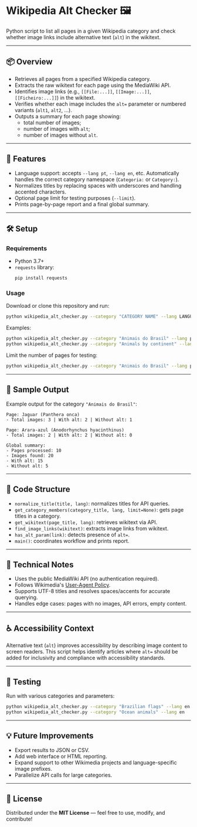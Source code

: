 # Wikipedia Alt Checker 🖼️

Python script to list all pages in a given Wikipedia category and check whether image links include alternative text (`alt`) in the wikitext.

---

## 📦 Overview

- Retrieves all pages from a specified Wikipedia category.  
- Extracts the raw wikitext for each page using the MediaWiki API.  
- Identifies image links (e.g., `[[File:...]]`, `[[Image:...]]`, `[[Ficheiro:...]]`) in the wikitext.  
- Verifies whether each image includes the `alt=` parameter or numbered variants (`alt1`, `alt2`, ...).  
- Outputs a summary for each page showing:
  - total number of images;
  - number of images with `alt`;
  - number of images without `alt`.

---

## 🚀 Features

- Language support: accepts `--lang pt`, `--lang en`, etc. Automatically handles the correct category namespace (`Categoria:` or `Category:`).
- Normalizes titles by replacing spaces with underscores and handling accented characters.
- Optional page limit for testing purposes (`--limit`).
- Prints page-by-page report and a final global summary.

---

## 🛠️ Setup

### Requirements

- Python 3.7+
- `requests` library:
  ```bash
  pip install requests
  ```

### Usage

Download or clone this repository and run:
```bash
python wikipedia_alt_checker.py --category "CATEGORY NAME" --lang LANGUAGE
```

Examples:
```bash
python wikipedia_alt_checker.py --category "Animais do Brasil" --lang pt
python wikipedia_alt_checker.py --category "Animals by continent" --lang en
```

Limit the number of pages for testing:
```bash
python wikipedia_alt_checker.py --category "Animais do Brasil" --lang pt --limit 5
```

---

## 📄 Sample Output

Example output for the category `"Animais do Brasil"`:

```
Page: Jaguar (Panthera onca)
‑ Total images: 3 | With alt: 2 | Without alt: 1

Page: Arara‑azul (Anodorhynchus hyacinthinus)
‑ Total images: 2 | With alt: 2 | Without alt: 0

Global summary:
‑ Pages processed: 10
‑ Images found: 20
‑ With alt: 15
‑ Without alt: 5
```

---

## 🧠 Code Structure

- `normalize_title(title, lang)`: normalizes titles for API queries.
- `get_category_members(category_title, lang, limit=None)`: gets page titles in a category.
- `get_wikitext(page_title, lang)`: retrieves wikitext via API.
- `find_image_links(wikitext)`: extracts image links from wikitext.
- `has_alt_param(link)`: detects presence of `alt=`.
- `main()`: coordinates workflow and prints report.

---

## 📝 Technical Notes

- Uses the public MediaWiki API (no authentication required).
- Follows Wikimedia's [User-Agent Policy](https://meta.wikimedia.org/wiki/User-Agent_policy).
- Supports UTF-8 titles and resolves spaces/accents for accurate querying.
- Handles edge cases: pages with no images, API errors, empty content.

---

## ♿ Accessibility Context

Alternative text (`alt`) improves accessibility by describing image content to screen readers. This script helps identify articles where `alt=` should be added for inclusivity and compliance with accessibility standards.

---

## 🧪 Testing

Run with various categories and parameters:
```bash
python wikipedia_alt_checker.py --category "Brazilian flags" --lang en --limit 3
python wikipedia_alt_checker.py --category "Ocean animals" --lang en
```

---

## 💡 Future Improvements

- Export results to JSON or CSV.
- Add web interface or HTML reporting.
- Expand support to other Wikimedia projects and language-specific image prefixes.
- Parallelize API calls for large categories.

---

## 🧾 License

Distributed under the **MIT License** — feel free to use, modify, and contribute!
